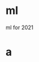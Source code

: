 <!--
 * @Author: your name
 * @Date: 2021-02-01 22:35:25
 * @LastEditTime: 2021-02-01 22:45:15
 * @LastEditors: Please set LastEditors
 * @Description: In User Settings Edit
 * @FilePath: \vscode_workspace\ML2021\ml\README.md
-->
# ml
ml for 2021
# a